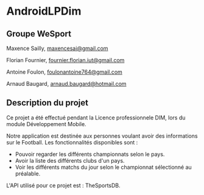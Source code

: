 # AndroidLPDim

## Groupe WeSport

Maxence Sailly, maxencesai@gmail.com

Florian Fournier, fournier.florian.iut@gmail.com

Antoine Foulon, foulonantoine764@gmail.com

Arnaud Baugard, arnaud.baugard@hotmail.com


## Description du projet

Ce projet a été effectué pendant la Licence professionnele DIM, lors du module Développement Mobile.

Notre application est destinée aux personnes voulant avoir des informations sur le Football.
Les fonctionnalités disponibles sont : 

* Pouvoir regarder les différents championnats selon le pays.
* Avoir la liste des différents clubs d'un pays.
* Voir les différents matchs du jour selon le championnat sélectionné au préalable.


L'API utilisé pour ce projet est : TheSportsDB.

